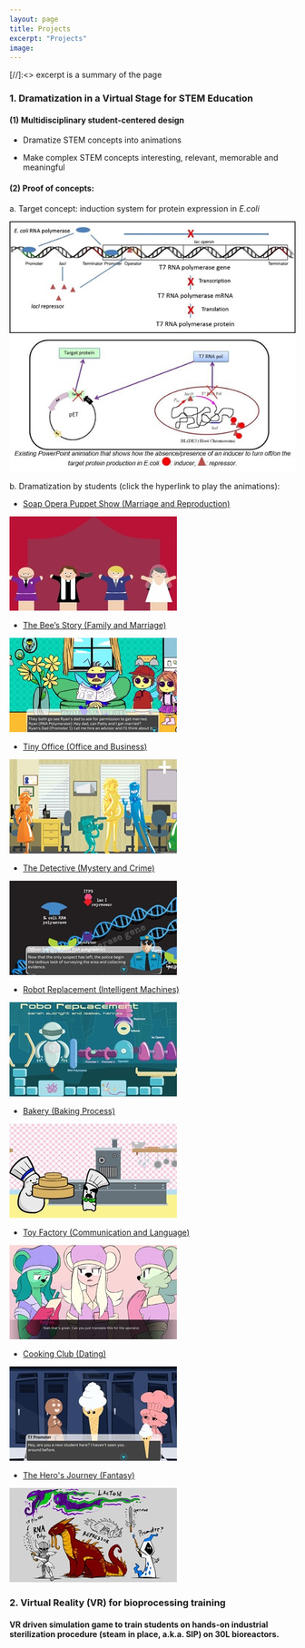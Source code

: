 ```yaml
---
layout: page
title: Projects
excerpt: "Projects"
image:
---
```

[//]:<> excerpt is a summary of the page

<!-- __Scholarship of Teaching and Learning (SoTL) Projects__ -->

### 1. Dramatization in a Virtual Stage for STEM Education
#### (1) Multidisciplinary student-centered design
* Dramatize STEM concepts into animations

<!-- Design online narrative interactive [metaphors](https://www.merriam-webster.com/dictionary/metaphor) to teach STEM concepts-->

*  Make complex STEM concepts interesting, relevant, memorable and meaningful

#### (2) Proof of concepts:

a. Target concept: induction system for protein expression in *E.coli*

![inductionsystem1](/images/InductionSystem1.jpg)
![inductionsystem2](/images/InductionSystem2.jpg)



b. Dramatization by students (click the hyperlink to play the animations):


* [Soap Opera Puppet Show (Marriage and Reproduction)](https://www.youtube.com/watch?v=aR3cjgNMGbs)

![Marriage and reproduction](/images/Marriage_Reproduction.jpg)


* [The Bee’s Story (Family and Marriage)](http://krysign.com/inductionsystem/1/index.html)

![Family_Marriage](/images/Family_Marriage.jpg)


* [Tiny Office (Office and Business)](http://krysign.com/inductionsystem/2/index.html)

![Office_Business](/images/Office_Business.jpg)


* [The Detective (Mystery and Crime)](http://krysign.com/inductionsystem/3/index.html)

![Mystery_Crime](/images/Mystery_Crime.jpg)


* [Robot Replacement (Intelligent Machines)](http://krysign.com/inductionsystem/4/index.html)

![IntelligentMachines](/images/IntelligentMachines.jpg)


* [Bakery (Baking Process)](http://krysign.com/inductionsystem/5/index.html)

![BakingProcess](/images/BakingProcess.jpg)


* [Toy Factory (Communication and Language)](https://youtu.be/UQkffuF9eBY)

![Communication_Language](/images/Communication_Language.jpg)


* [Cooking Club (Dating)](https://youtu.be/ygw5-F9nyeE)

![Dating](/images/Dating.jpg)


* [The Hero's Journey (Fantasy)](https://drive.google.com/file/d/0B1sh7qE9qx3bbFFxXzB4ZWhfRTA/view)

![Fantasy](/images/Fantasy.jpg)


<!-- * [Keyholes & Keys (Locks and Keys)](http://krysign.com/inductionsystem/6/index.html)

![Lock_Keys](/images/Lock_Keys.jpg)-->




<!-- ### University of Illinois at Urbana-Champaign
* [CEE 202 Engineering Risk and Uncertainty (statistics and probability coures)](http://catalog.illinois.edu/courses-of-instruction/cee/)

* [CEE 330 Environmental Engineering](http://catalog.illinois.edu/courses-of-instruction/cee/)

* [CEE 437 Water Quality Engineering](http://catalog.illinois.edu/courses-of-instruction/cee/) -->


<!-- ![bio](/images/bio-photo.jpg) -->

<!-- it's best the image is 200*200, name the photo in the image folder.  

If use embed function from youtube, I can show the video on my site. -->

### 2. Virtual Reality (VR) for bioprocessing training
#### VR driven simulation game to train students on hands-on industrial sterilization procedure (steam in place, a.k.a. SIP) on 30L bioreactors.
